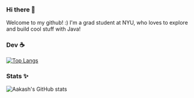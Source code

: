 ### Hi there 👋
Welcome to my github! :) I'm a grad student at NYU, who loves to explore and build cool stuff with Java!


### Dev ☕
[![Top Langs](https://github-readme-stats-three-self-29.vercel.app/api/top-langs/?username=aakashshankar&theme=radical&show_icons=true&layout=compact&langs_count=8)](https://github.com/aakashshankar/github-readme-stats)

### Stats ✨
![Aakash's GitHub stats](https://github-readme-stats-three-self-29.vercel.app/api?username=aakashshankar&show_icons=true&theme=radical&count_private=true)
<!--
**aakashshankar/aakashshankar** is a ✨ _special_ ✨ repository because its `README.md` (this file) appears on your GitHub profile.

Here are some ideas to get you started:

- 🔭 I’m currently working on ...
- 🌱 I’m currently learning ...
- 👯 I’m looking to collaborate on ...
- 🤔 I’m looking for help with ...
- 💬 Ask me about ...
- 📫 How to reach me: ...
- 😄 Pronouns: ...
- ⚡ Fun fact: ...
-->
